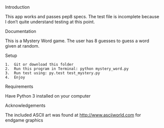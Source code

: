 Introduction

This app works and passes pep8 specs. The test file is incomplete because I don’t quite understand testing at this point. 

Documentation 

This is a Mystery Word game. The user has 8 guesses to guess a word given at random. 

Setup

	1.	Git or download this folder
	2.	Run this program in Terminal: python mystery_word.py 
	3.	Run test using: py.test test_mystery.py
	4.	Enjoy

Requirements

Have Python 3 installed on your computer

Acknowledgements

The included ASCII  art was found at http://www.asciiworld.com for endgame graphics


